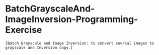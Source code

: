 # BatchGrayscaleAnd-ImageInversion-Programming-Exercise
```
[Batch Grayscale and Image Inversion: to convert sevrsal images to grayscale and Inversion copy.]
```
